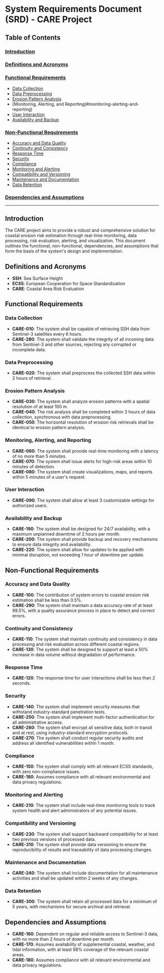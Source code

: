 # System Requirements Document (SRD) - CARE Project

## Table of Contents

### [Introduction](#introduction)

### [Definitions and Acronyms](#definitions-and-acronyms)

### [Functional Requirements](#functional-requirements)

- [Data Collection](#data-collection)
- [Data Preprocessing](#data-preprocessing)
- [Erosion Pattern Analysis](#erosion-pattern-analysis)
- [Monitoring, Alerting, and Reporting(#monitoring-alerting-and-reporting)
- [User Interaction](#user-interaction)
- [Availability and Backup](#availability-and-backup)

### [Non-Functional Requirements](#non-functional-requirements)

- [Accuracy and Data Quality](#accuracy-and-data-quality)
- [Continuity and Consistency](#continuity-and-consistency)
- [Response Time](#response-time)
- [Security](#security)
- [Compliance](#compliance)
- [Monitoring and Alerting](#monitoring-and-alerting)
- [Compatibility and Versioning](#compatibility-and-versioning)
- [Maintenance and Documentation](#maintenance-and-documentation)
- [Data Retention](#data-retention)

### [Dependencies and Assumptions](#dependencies-and-assumptions)

---

## Introduction

The CARE project aims to provide a robust and comprehensive solution for coastal erosion risk estimation through real-time monitoring, data processing, risk evaluation, alerting, and visualization. This document outlines the functional, non-functional, dependencies, and assumptions that form the basis of the system's design and implementation.

## Definitions and Acronyms

- **SSH**: Sea Surface Height
- **ECSS**: European Cooperation for Space Standardization
- **CARE**: Coastal Area Risk Evaluation

## Functional Requirements

### Data Collection

- **CARE-010**: The system shall be capable of retrieving SSH data from Sentinel-3 satellites every 6 hours.
- **CARE-280**: The system shall validate the integrity of all incoming data from Sentinel-3 and other sources, rejecting any corrupted or incomplete data.

### Data Preprocessing

- **CARE-020**: The system shall preprocess the collected SSH data within 2 hours of retrieval.

### Erosion Pattern Analysis

- **CARE-030**: The system shall analyze erosion patterns with a spatial resolution of at least 100 m.
- **CARE-040**: The risk analysis shall be completed within 3 hours of data collection, synchronous with data preprocessing.
- **CARE-050**: The horizontal resolution of erosion risk retrievals shall be identical to erosion pattern analysis.

### Monitoring, Alerting, and Reporting

- **CARE-060**: The system shall provide real-time monitoring with a latency of no more than 5 minutes.
- **CARE-070**: The system shall issue alerts for high-risk areas within 10 minutes of detection.
- **CARE-080**: The system shall create visualizations, maps, and reports within 5 minutes of a user's request.

### User Interaction

- **CARE-090**: The system shall allow at least 3 customizable settings for authorized users.

### Availability and Backup

- **CARE-190**: The system shall be designed for 24/7 availability, with a maximum unplanned downtime of 2 hours per month.
- **CARE-200**: The system shall provide backup and recovery mechanisms to ensure data integrity and availability.
- **CARE-220**: The system shall allow for updates to be applied with minimal disruption, not exceeding 1 hour of downtime per update.

## Non-Functional Requirements

### Accuracy and Data Quality

- **CARE-100**: The contribution of system errors to coastal erosion risk estimation shall be less than 0.5%.
- **CARE-290**: The system shall maintain a data accuracy rate of at least 99.5%, with a quality assurance process in place to detect and correct errors.

### Continuity and Consistency

- **CARE-110**: The system shall maintain continuity and consistency in data processing and risk evaluation across different coastal regions.
- **CARE-130**: The system shall be designed to support at least a 50% increase in data volume without degradation of performance.

### Response Time

- **CARE-120**: The response time for user interactions shall be less than 2 seconds.

### Security

- **CARE-140**: The system shall implement security measures that withstand industry-standard penetration tests.
- **CARE-250**: The system shall implement multi-factor authentication for all administrative access.
- **CARE-260**: The system shall encrypt all sensitive data, both in transit and at rest, using industry-standard encryption protocols.
- **CARE-270**: The system shall conduct regular security audits and address all identified vulnerabilities within 1 month.

### Compliance

- **CARE-150**: The system shall comply with all relevant ECSS standards, with zero non-compliance issues.
- **CARE-180**: Assumes compliance with all relevant environmental and data privacy regulations.

### Monitoring and Alerting

- **CARE-210**: The system shall include real-time monitoring tools to track system health and alert administrators of any potential issues.

### Compatibility and Versioning

- **CARE-230**: The system shall support backward compatibility for at least two previous versions of processed data.
- **CARE-310**: The system shall provide data versioning to ensure the reproducibility of results and traceability of data processing changes.

### Maintenance and Documentation

- **CARE-240**: The system shall include documentation for all maintenance activities and shall be updated within 2 weeks of any changes.

### Data Retention

- **CARE-300**: The system shall retain all processed data for a minimum of 5 years, with mechanisms for secure archival and retrieval.

## Dependencies and Assumptions

- **CARE-160**: Dependent on regular and reliable access to Sentinel-3 data, with no more than 2 hours of downtime per month.
- **CARE-170**: Assumes availability of supplemental coastal, weather, and tidal information, with at least 98% coverage of the relevant coastal areas.
- **CARE-180**: Assumes compliance with all relevant environmental and data privacy regulations.
